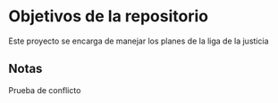 # Objetivos de la repositorio

Este proyecto se encarga de manejar los planes de la liga de la justicia


## Notas
Prueba de conflicto
